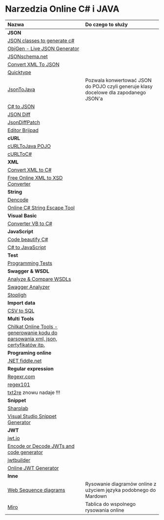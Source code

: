 # Narzedzia Online C\# i JAVA

| **Nazwa** | Do czego to służy |
| :--- | :--- |
| **JSON** |  |
| [JSON classes to generate c\#](https://github.com/bladefist/JsonUtils) |  |
| [ObjGen - Live JSON Generator](http://www.objgen.com/json) |  |
| [JSONschema.net](https://jsonschema.net/) |  |
| [Convert XML To JSON](https://www.convertjson.com/xml-to-json.htm) |  |
| [Quicktype](https://app.quicktype.io/) |  |
| [JsonToJava](http://www.jsonschema2pojo.org/) | Pozwala konwertować JSON do POJO czyli generuje klasy docelowe dla zapodanego JSON'a |
| [C\# to JSON](https://csharp2json.io/) |  |
| [JSON Diff](http://jsondiff.com/) |  |
| [JsonDiffPatch](https://benjamine.github.io/jsondiffpatch/demo/index.html) |  |
| [Editor Brijpad](https://techbrij.com/brijpad/#json) |  |
| **cURL** |  |
| [cURLToJava POJO](https://fivesmallq.github.io/curl-to-java/) |  |
| [cURLToC\#](https://curl.olsh.me/) |  |
| **XML** |  |
| [Convert XML to C\#](https://xmltocsharp.azurewebsites.net/) |  |
| [Free Online XML to XSD Converter](https://www.liquid-technologies.com/online-xml-to-xsd-converter) |  |
| **String** |  |
| [Dencode](https://dencode.com/string/camel-case) |  |
| [Online C\# String Escape Tool](http://easyonlineconverter.com/converters/dot-net-string-escape.html) |  |
| **Visual Basic** |  |
| [Converter VB to C\#](http://converter.telerik.com/) |  |
| **JavaScript** |  |
| [Code beautify C\#](https://codebeautify.org/csharpviewer#) |  |
| [C\# to JavaScript](https://deck.net/) |  |
| **Test** |  |
| [Programming Tests](https://www.testdome.com/tests) |  |
| **Swagger & WSDL** |  |
| [Analyze & Compare WSDLs](https://www.wsdl-analyzer.com/) |  |
| [Swagger Analyzer](https://www.swagger-analyzer.com/ui/) |  |
| [Stopligh](https://stoplight.io/) |  |
| **Import data** |  |
| [CSV to SQL](http://convertcsv.com/csv-to-sql.htm) |  |
| **Multi Tools** |  |
| [Chilkat Online Tools - generowanie kodu do parsowania xml, json, certyfikatów itp.](https://tools.chilkat.io/) |  |
| **Programing online** |  |
| [.NET fiddle.net](https://dotnetfiddle.net/) |  |
| **Regular expression** |  |
| [Regexr.com](https://regexr.com/) |  |
| [regex101](https://regex101.com/) |  |
| [txt2re](http://txt2re.com/) znowu nadaje !!! |  |
| **Snippet** |  |
| [Sharplab](https://sharplab.io/) |  |
| [Visual Studio Snippet Generator](http://tools.unitycoder.com/VisualStudioSnippetsGenerator/) |  |
| **JWT** |  |
| [jwt.io](https://jwt.io/) |  |
| [Encode or Decode JWTs and code generator](https://www.jsonwebtoken.io/) |  |
| [jwtbuilder](http://jwtbuilder.jamiekurtz.com/) |  |
| [Online JWT Generator](https://www.javainuse.com/jwtgenerator) |  |
| **Inne** |  |
| [Web Sequence diagrams](https://www.websequencediagrams.com) | Rysowanie diagramów online z użyciem języka podobnego do Mardown |
| [Miro](https://miro.com/app/dashboard/) | Tablica do wspolnego rysowania online |


